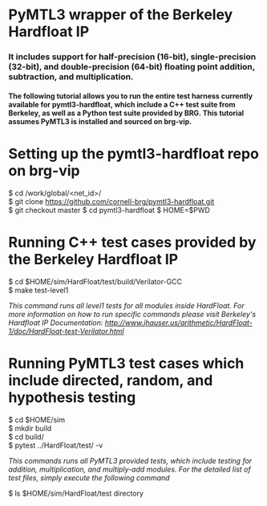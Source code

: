 # PyMTL3 wrapper of the Berkeley Hardfloat IP
### It includes support for half-precision (16-bit), single-precision (32-bit), and double-precision (64-bit) floating point addition, subtraction, and multiplication. 

#### The following tutorial allows you to run the entire test harness currently available for pymtl3-hardfloat, which include a C++ test suite from Berkeley, as well as a Python test suite provided by BRG. This tutorial assumes PyMTL3 is installed and sourced on brg-vip.

# Setting up the pymtl3-hardfloat repo on brg-vip
$ cd /work/global/<net_id>/  
$ git clone https://github.com/cornell-brg/pymtl3-hardfloat.git  
$ git checkout master
$ cd pymtl3-hardfloat
$ HOME=$PWD

# Running C++ test cases provided by the Berkeley Hardfloat IP
$ cd $HOME/sim/HardFloat/test/build/Verilator-GCC  
$ make test-level1 

*This command runs all level1 tests for all modules inside HardFloat. For more information on how to run specific commands please visit Berkeley's Hardfloat IP Documentation: http://www.jhauser.us/arithmetic/HardFloat-1/doc/HardFloat-test-Verilator.html*

# Running PyMTL3 test cases which include directed, random, and hypothesis testing
$ cd $HOME/sim  
$ mkdir build  
$ cd build/  
$ pytest ../HardFloat/test/ -v  

*This commands runs all PyMTL3 provided tests, which include testing for addition, multiplication, and multiply-add modules. For the detailed list of test files, simply execute the following command*   

$ ls $HOME/sim/HardFloat/test directory
